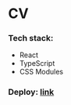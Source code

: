 # CV

### Tech stack:
- React
- TypeScript
- CSS Modules

### Deploy: [link](https://freightdh.github.io/cv/)
